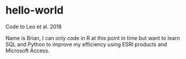 # hello-world
Code to Leo et al. 2018

Name is Brian, I can only code in R at this point in time but want to learn SQL and 
Python to improve my efficiency using ESRI products and Microsoft Access.
